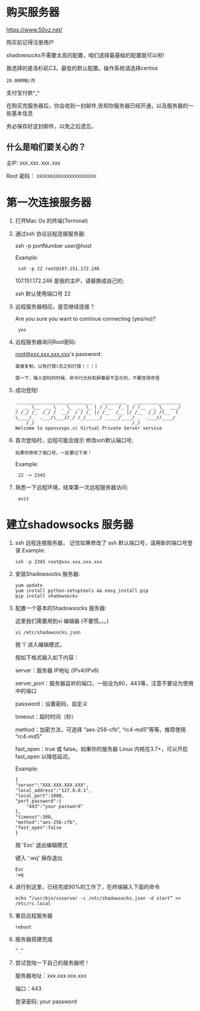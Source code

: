 # 购买服务器

https://www.50vz.net/

购买前记得注册用户

shadowsocks不需要太高的配置，咱们选择最基础的配置就可以啦!

我选择的是洛杉矶C3，最低的默认配置。操作系统请选择centos

`20.00RMB/月`

支付宝付款^_^

在购买完服务器后，你会收到一封邮件,告知你服务器已经开通，以及服务器的一些基本信息

务必保存好这封邮件，以免之后遗忘。

## 什么是咱们要关心的？
主IP: `XXX.XXX.XXX.XXX`

Root 密码： `XXXXXXXXXXXXXXXXXXXXXX`

# 第一次连接服务器

1. 打开Mac Os 的终端(Terminal)

2. 通过ssh 协议远程连接服务器:

	ssh -p portNumber user@host

	Example:

		ssh -p 22 root@107.151.172.246

	107.151.172.246 是我的主IP，请替换成自己的;

	ssh 默认使用端口号 22

3. 远程服务器相应，是否继续连接？

	Are you sure you want to continue connecting (yes/no)?
				
		yes

4. 远程服务器询问Root密码:

	root@xxx.xxx.xxx.xxx's password:

	`直接复制，以免打错(总之别打错！！！)`

	`提一下，输入密码的时候，命令行光标和屏幕是不显示的，不要觉得奇怪`

5.  成功登陆! 

		_____________________________   _________   _________________
    	_  __ \__  __ \  _ \_  __ \_ | / /__  /_ | / /__  __ \_  ___/
    	/ /_/ /_  /_/ /  __/  / / /_ |/ /__  /__ |/ /__  /_/ /(__  ) 
    	\____/_  .___/\___//_/ /_/_____/ _____/____/ _  .___//____/  
        	/_/                                    /_/            
		Welcome to openvzvps.cc Virtual Private Server service 


6. 首次登陆时，远程可能会提示 修改ssh默认端口号; 

	`如果你修改了端口号，一定要记下来！`

	Example:

		22 -> 2345 
	
7. 熟悉一下远程环境，结束第一次远程服务器访问:

		exit


# 建立shadowsocks 服务器
1.	ssh 远程连接服务器， 记住如果修改了 ssh 默认端口号，请用新的端口号登录
	Example:

		ssh -p 2345 root@xxx.xxx.xxx.xxx
2.	安装Shadowsocks 服务器:

		yum update
		yum install python-setuptools && easy_install pip
		pip install shadowsocks


3.	配置一个基本的Shadowsocks 服务器:

	这里我们需要用到vi 编辑器 (不要慌。。。)
			
		vi /etc/shadowsocks.json
			
	按 ‘i’  进入编辑模式，

	按如下格式输入如下内容：

	server：服务器 IP地址 (IPv4/IPv6)

	server_port：服务器监听的端口，一般设为80，443等，注意不要设为使用中的端口

	password：设置密码，自定义

	timeout：超时时间（秒）

	method：加密方法，可选择 “aes-256-cfb”, “rc4-md5”等等。推荐使用 “rc4-md5”

	fast_open：true 或 false。如果你的服务器 Linux 内核在3.7+，可以开启 fast_open 以降低延迟。

	Example:

		{
		"server":"XXX.XXX.XXX.XXX",
		"local_address":"127.0.0.1",
		"local_port":1080,
		"port_password":{
			"443":"your password"
		},
		"timeout":300,
		"method":"aes-256-cfb",
		"fast_open":false
		}


			
	按 'Esc' 退出编辑模式

	键入 ':wq' 保存退出

		Esc
		:wq
	
4.	进行到这里，已经完成90%的工作了，在终端输入下面的命令
				
		echo “/usr/bin/ssserver -c /etc/shadowsocks.json -d start” >> /etc/rc.local
			
5. 	重启远程服务器

		reboot

6.	服务器搭建完成
	
		^_^
	
7.	尝试登陆一下自己的服务器吧！

	服务器地址：xxx.xxx.xxx.xxx

	端口：443

	登录密码: your password
